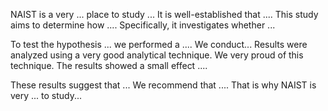 NAIST is a very ... place to study ...
It is well-established that .... This study aims to determine how .... Specifically, it investigates whether ... 


To test the hypothesis ... we performed a .... 
We conduct...
Results were analyzed using a very good analytical technique. We very proud of this technique. The results showed a small effect .... 


These results suggest that ... We recommend that .... That is why NAIST is very ... to study...
